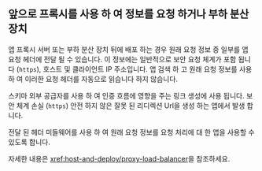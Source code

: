 ## <a name="forward-request-information-with-a-proxy-or-load-balancer"></a>앞으로 프록시를 사용 하 여 정보를 요청 하거나 부하 분산 장치

앱 프록시 서버 또는 부하 분산 장치 뒤에 배포 하는 경우 원래 요청 정보 중 일부를 앱 요청 헤더에 전달 될 수 있습니다. 이 정보에는 일반적으로 보안 요청 체계가 포함 됩니다 (`https`), 호스트 및 클라이언트 IP 주소입니다. 앱 검색 하 고 원래 요청 정보를 사용 하 여 이러한 요청 헤더를 자동으로 읽습니다 하지 않습니다.

스키마 외부 공급자를 사용 하 여 인증 흐름에 영향을 주는 링크 생성에 사용 됩니다. 보안 체계 손실 (`https`) 안전 하지 않은 잘못 된 리디렉션 Url을 생성 하는 앱에서 발생 합니다.

전달 된 헤더 미들웨어를 사용 하 여 원래 요청 정보를 요청 처리에 대 한 앱을 사용할 수 있도록 합니다.

자세한 내용은 <xref:host-and-deploy/proxy-load-balancer>을 참조하세요.

